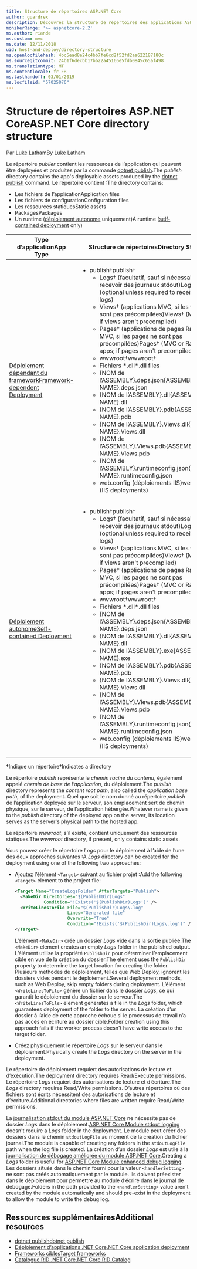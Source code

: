 ```yaml
---
title: Structure de répertoires ASP.NET Core
author: guardrex
description: Découvrez la structure de répertoires des applications ASP.NET Core publiées.
monikerRange: '>= aspnetcore-2.2'
ms.author: riande
ms.custom: mvc
ms.date: 12/11/2018
uid: host-and-deploy/directory-structure
ms.openlocfilehash: 4bc5ead8e24c4bb7fe6cd2f52fd2aa622187180c
ms.sourcegitcommit: 24b1f6decbb17bb22a45166e5fdb0845c65af498
ms.translationtype: MT
ms.contentlocale: fr-FR
ms.lasthandoff: 03/01/2019
ms.locfileid: "57025076"
---
```

# <a name="aspnet-core-directory-structure"></a><span data-ttu-id="d1c3d-103">Structure de répertoires ASP.NET Core</span><span class="sxs-lookup"><span data-stu-id="d1c3d-103">ASP.NET Core directory structure</span></span>

<span data-ttu-id="d1c3d-104">Par [Luke Latham](https://github.com/guardrex)</span><span class="sxs-lookup"><span data-stu-id="d1c3d-104">By [Luke Latham](https://github.com/guardrex)</span></span>

<span data-ttu-id="d1c3d-105">Le répertoire *publier* contient les ressources de l’application qui peuvent être déployées et produites par la commande [dotnet publish](/dotnet/core/tools/dotnet-publish).</span><span class="sxs-lookup"><span data-stu-id="d1c3d-105">The *publish* directory contains the app's deployable assets produced by the [dotnet publish](/dotnet/core/tools/dotnet-publish) command.</span></span> <span data-ttu-id="d1c3d-106">Le répertoire contient :</span><span class="sxs-lookup"><span data-stu-id="d1c3d-106">The directory contains:</span></span>

* <span data-ttu-id="d1c3d-107">Les fichiers de l’application</span><span class="sxs-lookup"><span data-stu-id="d1c3d-107">Application files</span></span>
* <span data-ttu-id="d1c3d-108">Les fichiers de configuration</span><span class="sxs-lookup"><span data-stu-id="d1c3d-108">Configuration files</span></span>
* <span data-ttu-id="d1c3d-109">Les ressources statiques</span><span class="sxs-lookup"><span data-stu-id="d1c3d-109">Static assets</span></span>
* <span data-ttu-id="d1c3d-110">Packages</span><span class="sxs-lookup"><span data-stu-id="d1c3d-110">Packages</span></span>
* <span data-ttu-id="d1c3d-111">Un runtime ([déploiement autonome](/dotnet/core/deploying/#self-contained-deployments-scd) uniquement)</span><span class="sxs-lookup"><span data-stu-id="d1c3d-111">A runtime ([self-contained deployment](/dotnet/core/deploying/#self-contained-deployments-scd) only)</span></span>

| <span data-ttu-id="d1c3d-112">Type d’application</span><span class="sxs-lookup"><span data-stu-id="d1c3d-112">App Type</span></span> | <span data-ttu-id="d1c3d-113">Structure de répertoires</span><span class="sxs-lookup"><span data-stu-id="d1c3d-113">Directory Structure</span></span> |
| -------- | ------------------- |
| [<span data-ttu-id="d1c3d-114">Déploiement dépendant du framework</span><span class="sxs-lookup"><span data-stu-id="d1c3d-114">Framework-dependent Deployment</span></span>](/dotnet/core/deploying/#framework-dependent-deployments-fdd) | <ul><li><span data-ttu-id="d1c3d-115">publish&dagger;</span><span class="sxs-lookup"><span data-stu-id="d1c3d-115">publish&dagger;</span></span><ul><li><span data-ttu-id="d1c3d-116">Logs&dagger; (facultatif, sauf si nécessaire pour recevoir des journaux stdout)</span><span class="sxs-lookup"><span data-stu-id="d1c3d-116">Logs&dagger; (optional unless required to receive stdout logs)</span></span></li><li><span data-ttu-id="d1c3d-117">Views&dagger; (applications MVC, si les vues ne sont pas précompilées)</span><span class="sxs-lookup"><span data-stu-id="d1c3d-117">Views&dagger; (MVC apps; if views aren't precompiled)</span></span></li><li><span data-ttu-id="d1c3d-118">Pages&dagger; (applications de pages Razor ou MVC, si les pages ne sont pas précompilées)</span><span class="sxs-lookup"><span data-stu-id="d1c3d-118">Pages&dagger; (MVC or Razor Pages apps; if pages aren't precompiled)</span></span></li><li><span data-ttu-id="d1c3d-119">wwwroot&dagger;</span><span class="sxs-lookup"><span data-stu-id="d1c3d-119">wwwroot&dagger;</span></span></li><li><span data-ttu-id="d1c3d-120">Fichiers \*\.dll</span><span class="sxs-lookup"><span data-stu-id="d1c3d-120">\*\.dll files</span></span></li><li><span data-ttu-id="d1c3d-121">{NOM de l’ASSEMBLY}.deps.json</span><span class="sxs-lookup"><span data-stu-id="d1c3d-121">{ASSEMBLY NAME}.deps.json</span></span></li><li><span data-ttu-id="d1c3d-122">{NOM de l’ASSEMBLY}.dll</span><span class="sxs-lookup"><span data-stu-id="d1c3d-122">{ASSEMBLY NAME}.dll</span></span></li><li><span data-ttu-id="d1c3d-123">{NOM de l’ASSEMBLY}.pdb</span><span class="sxs-lookup"><span data-stu-id="d1c3d-123">{ASSEMBLY NAME}.pdb</span></span></li><li><span data-ttu-id="d1c3d-124">{NOM de l’ASSEMBLY}.Views.dll</span><span class="sxs-lookup"><span data-stu-id="d1c3d-124">{ASSEMBLY NAME}.Views.dll</span></span></li><li><span data-ttu-id="d1c3d-125">{NOM de l’ASSEMBLY}.Views.pdb</span><span class="sxs-lookup"><span data-stu-id="d1c3d-125">{ASSEMBLY NAME}.Views.pdb</span></span></li><li><span data-ttu-id="d1c3d-126">{NOM de l’ASSEMBLY}.runtimeconfig.json</span><span class="sxs-lookup"><span data-stu-id="d1c3d-126">{ASSEMBLY NAME}.runtimeconfig.json</span></span></li><li><span data-ttu-id="d1c3d-127">web.config (déploiements IIS)</span><span class="sxs-lookup"><span data-stu-id="d1c3d-127">web.config (IIS deployments)</span></span></li></ul></li></ul> |
| [<span data-ttu-id="d1c3d-128">Déploiement autonome</span><span class="sxs-lookup"><span data-stu-id="d1c3d-128">Self-contained Deployment</span></span>](/dotnet/core/deploying/#self-contained-deployments-scd) | <ul><li><span data-ttu-id="d1c3d-129">publish&dagger;</span><span class="sxs-lookup"><span data-stu-id="d1c3d-129">publish&dagger;</span></span><ul><li><span data-ttu-id="d1c3d-130">Logs&dagger; (facultatif, sauf si nécessaire pour recevoir des journaux stdout)</span><span class="sxs-lookup"><span data-stu-id="d1c3d-130">Logs&dagger; (optional unless required to receive stdout logs)</span></span></li><li><span data-ttu-id="d1c3d-131">Views&dagger; (applications MVC, si les vues ne sont pas précompilées)</span><span class="sxs-lookup"><span data-stu-id="d1c3d-131">Views&dagger; (MVC apps; if views aren't precompiled)</span></span></li><li><span data-ttu-id="d1c3d-132">Pages&dagger; (applications de pages Razor ou MVC, si les pages ne sont pas précompilées)</span><span class="sxs-lookup"><span data-stu-id="d1c3d-132">Pages&dagger; (MVC or Razor Pages apps; if pages aren't precompiled)</span></span></li><li><span data-ttu-id="d1c3d-133">wwwroot&dagger;</span><span class="sxs-lookup"><span data-stu-id="d1c3d-133">wwwroot&dagger;</span></span></li><li><span data-ttu-id="d1c3d-134">Fichiers \*.dll</span><span class="sxs-lookup"><span data-stu-id="d1c3d-134">\*.dll files</span></span></li><li><span data-ttu-id="d1c3d-135">{NOM de l’ASSEMBLY}.deps.json</span><span class="sxs-lookup"><span data-stu-id="d1c3d-135">{ASSEMBLY NAME}.deps.json</span></span></li><li><span data-ttu-id="d1c3d-136">{NOM de l’ASSEMBLY}.dll</span><span class="sxs-lookup"><span data-stu-id="d1c3d-136">{ASSEMBLY NAME}.dll</span></span></li><li><span data-ttu-id="d1c3d-137">{NOM de l’ASSEMBLY}.exe</span><span class="sxs-lookup"><span data-stu-id="d1c3d-137">{ASSEMBLY NAME}.exe</span></span></li><li><span data-ttu-id="d1c3d-138">{NOM de l’ASSEMBLY}.pdb</span><span class="sxs-lookup"><span data-stu-id="d1c3d-138">{ASSEMBLY NAME}.pdb</span></span></li><li><span data-ttu-id="d1c3d-139">{NOM de l’ASSEMBLY}.Views.dll</span><span class="sxs-lookup"><span data-stu-id="d1c3d-139">{ASSEMBLY NAME}.Views.dll</span></span></li><li><span data-ttu-id="d1c3d-140">{NOM de l’ASSEMBLY}.Views.pdb</span><span class="sxs-lookup"><span data-stu-id="d1c3d-140">{ASSEMBLY NAME}.Views.pdb</span></span></li><li><span data-ttu-id="d1c3d-141">{NOM de l’ASSEMBLY}.runtimeconfig.json</span><span class="sxs-lookup"><span data-stu-id="d1c3d-141">{ASSEMBLY NAME}.runtimeconfig.json</span></span></li><li><span data-ttu-id="d1c3d-142">web.config (déploiements IIS)</span><span class="sxs-lookup"><span data-stu-id="d1c3d-142">web.config (IIS deployments)</span></span></li></ul></li></ul> |

<span data-ttu-id="d1c3d-143">&dagger;Indique un répertoire</span><span class="sxs-lookup"><span data-stu-id="d1c3d-143">&dagger;Indicates a directory</span></span>

<span data-ttu-id="d1c3d-144">Le répertoire *publish* représente le *chemin racine du contenu*, également appelé *chemin de base de l’application*, du déploiement.</span><span class="sxs-lookup"><span data-stu-id="d1c3d-144">The *publish* directory represents the *content root path*, also called the *application base path*, of the deployment.</span></span> <span data-ttu-id="d1c3d-145">Quel que soit le nom donné au répertoire *publish* de l’application déployée sur le serveur, son emplacement sert de chemin physique, sur le serveur, de l’application hébergée.</span><span class="sxs-lookup"><span data-stu-id="d1c3d-145">Whatever name is given to the *publish* directory of the deployed app on the server, its location serves as the server's physical path to the hosted app.</span></span>

<span data-ttu-id="d1c3d-146">Le répertoire *wwwroot*, s’il existe, contient uniquement des ressources statiques.</span><span class="sxs-lookup"><span data-stu-id="d1c3d-146">The *wwwroot* directory, if present, only contains static assets.</span></span>

<span data-ttu-id="d1c3d-147">Vous pouvez créer le répertoire *Logs* pour le déploiement à l’aide de l’une des deux approches suivantes :</span><span class="sxs-lookup"><span data-stu-id="d1c3d-147">A *Logs* directory can be created for the deployment using one of the following two approaches:</span></span>

* <span data-ttu-id="d1c3d-148">Ajoutez l’élément `<Target>` suivant au fichier projet :</span><span class="sxs-lookup"><span data-stu-id="d1c3d-148">Add the following `<Target>` element to the project file:</span></span>

   ```xml
   <Target Name="CreateLogsFolder" AfterTargets="Publish">
     <MakeDir Directories="$(PublishDir)Logs" 
              Condition="!Exists('$(PublishDir)Logs')" />
     <WriteLinesToFile File="$(PublishDir)Logs\.log" 
                       Lines="Generated file" 
                       Overwrite="True" 
                       Condition="!Exists('$(PublishDir)Logs\.log')" />
   </Target>
   ```

   <span data-ttu-id="d1c3d-149">L’élément `<MakeDir>` crée un dossier *Logs* vide dans la sortie publiée.</span><span class="sxs-lookup"><span data-stu-id="d1c3d-149">The `<MakeDir>` element creates an empty *Logs* folder in the published output.</span></span> <span data-ttu-id="d1c3d-150">L’élément utilise la propriété `PublishDir` pour déterminer l’emplacement cible en vue de la création du dossier.</span><span class="sxs-lookup"><span data-stu-id="d1c3d-150">The element uses the `PublishDir` property to determine the target location for creating the folder.</span></span> <span data-ttu-id="d1c3d-151">Plusieurs méthodes de déploiement, telles que Web Deploy, ignorent les dossiers vides pendant le déploiement.</span><span class="sxs-lookup"><span data-stu-id="d1c3d-151">Several deployment methods, such as Web Deploy, skip empty folders during deployment.</span></span> <span data-ttu-id="d1c3d-152">L’élément `<WriteLinesToFile>` génère un fichier dans le dossier *Logs*, ce qui garantit le déploiement du dossier sur le serveur.</span><span class="sxs-lookup"><span data-stu-id="d1c3d-152">The `<WriteLinesToFile>` element generates a file in the *Logs* folder, which guarantees deployment of the folder to the server.</span></span> <span data-ttu-id="d1c3d-153">La création d’un dossier à l’aide de cette approche échoue si le processus de travail n’a pas accès en écriture au dossier cible.</span><span class="sxs-lookup"><span data-stu-id="d1c3d-153">Folder creation using this approach fails if the worker process doesn't have write access to the target folder.</span></span>

* <span data-ttu-id="d1c3d-154">Créez physiquement le répertoire *Logs* sur le serveur dans le déploiement.</span><span class="sxs-lookup"><span data-stu-id="d1c3d-154">Physically create the *Logs* directory on the server in the deployment.</span></span>

<span data-ttu-id="d1c3d-155">Le répertoire de déploiement requiert des autorisations de lecture et d’exécution.</span><span class="sxs-lookup"><span data-stu-id="d1c3d-155">The deployment directory requires Read/Execute permissions.</span></span> <span data-ttu-id="d1c3d-156">Le répertoire *Logs* requiert des autorisations de lecture et d’écriture.</span><span class="sxs-lookup"><span data-stu-id="d1c3d-156">The *Logs* directory requires Read/Write permissions.</span></span> <span data-ttu-id="d1c3d-157">D’autres répertoires où des fichiers sont écrits nécessitent des autorisations de lecture et d’écriture.</span><span class="sxs-lookup"><span data-stu-id="d1c3d-157">Additional directories where files are written require Read/Write permissions.</span></span>

<span data-ttu-id="d1c3d-158">La [journalisation stdout du module ASP.NET Core](xref:host-and-deploy/aspnet-core-module#log-creation-and-redirection) ne nécessite pas de dossier *Logs* dans le déploiement.</span><span class="sxs-lookup"><span data-stu-id="d1c3d-158">[ASP.NET Core Module stdout logging](xref:host-and-deploy/aspnet-core-module#log-creation-and-redirection) doesn't require a *Logs* folder in the deployment.</span></span> <span data-ttu-id="d1c3d-159">Le module peut créer des dossiers dans le chemin `stdoutLogFile` au moment de la création du fichier journal.</span><span class="sxs-lookup"><span data-stu-id="d1c3d-159">The module is capable of creating any folders in the `stdoutLogFile` path when the log file is created.</span></span> <span data-ttu-id="d1c3d-160">La création d’un dossier *Logs* est utile à la [journalisation de débogage améliorée du module ASP.NET Core](xref:host-and-deploy/aspnet-core-module#enhanced-diagnostic-logs).</span><span class="sxs-lookup"><span data-stu-id="d1c3d-160">Creating a *Logs* folder is useful for [ASP.NET Core Module enhanced debug logging](xref:host-and-deploy/aspnet-core-module#enhanced-diagnostic-logs).</span></span> <span data-ttu-id="d1c3d-161">Les dossiers situés dans le chemin fourni pour la valeur `<handlerSetting>` ne sont pas créés automatiquement par le module. Ils doivent préexister dans le déploiement pour permettre au module d’écrire dans le journal de débogage.</span><span class="sxs-lookup"><span data-stu-id="d1c3d-161">Folders in the path provided to the `<handlerSetting>` value aren't created by the module automatically and should pre-exist in the deployment to allow the module to write the debug log.</span></span>

## <a name="additional-resources"></a><span data-ttu-id="d1c3d-162">Ressources supplémentaires</span><span class="sxs-lookup"><span data-stu-id="d1c3d-162">Additional resources</span></span>

* [<span data-ttu-id="d1c3d-163">dotnet publish</span><span class="sxs-lookup"><span data-stu-id="d1c3d-163">dotnet publish</span></span>](/dotnet/core/tools/dotnet-publish)
* [<span data-ttu-id="d1c3d-164">Déploiement d’applications .NET Core</span><span class="sxs-lookup"><span data-stu-id="d1c3d-164">.NET Core application deployment</span></span>](/dotnet/core/deploying/)
* [<span data-ttu-id="d1c3d-165">Frameworks cibles</span><span class="sxs-lookup"><span data-stu-id="d1c3d-165">Target frameworks</span></span>](/dotnet/standard/frameworks)
* [<span data-ttu-id="d1c3d-166">Catalogue RID .NET Core</span><span class="sxs-lookup"><span data-stu-id="d1c3d-166">.NET Core RID Catalog</span></span>](/dotnet/core/rid-catalog)
